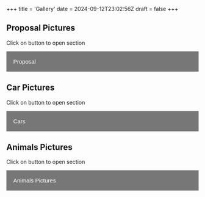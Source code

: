 +++
title = 'Gallery'
date = 2024-09-12T23:02:56Z
draft = false
+++

<!DOCTYPE html>
<html>
<head>
<meta name="viewport" content="width=device-width, initial-scale=1">
<style>
.collapsible {
  background-color: #777;
  color: white;
  cursor: pointer;
  padding: 18px;
  width: 100%;
  border: none;
  text-align: left;
  outline: none;
  font-size: 15px;
}

.active, .collapsible:hover {
  background-color: #555;
}

.content {
  padding: 0 18px;
  display: none;
  overflow: hidden;
  background-color: #f1f1f1;
}
</style>
</head>
<body>

<h2>Proposal Pictures</h2>

<p>Click on button to open section</p>
<button type="button" class="collapsible">Proposal</button>
<div class="content" style="display: none;">
  <img src="/img/Proposal.png" alt="Proposal1">
  <img src="/img/Proposal2.png" alt="Proposal2">
</div>
<h2>Car Pictures</h2>

<p>Click on button to open section</p>
<button type="button" class="collapsible">Cars</button>
<div class="content" style="display: none;">
  <img src="/img/car1.png" alt="Car1">
  <img src="/img/Car2.png" alt="Car2">
  <img src="/img/Car3.png" alt="Car3">
</div>

<h2>Animals Pictures</h2>
<p>Click on button to open section</p>
<button type="button" class="collapsible">Animals Pictures</button>
<div class="content" style="display: none;">
  <img src="/img/an1.png" alt="Animals1">
  <img src="/img/an2.png" alt="Animals2">
</div>

<script>
var coll = document.getElementsByClassName("collapsible");
var i;

for (i = 0; i < coll.length; i++) {
  coll[i].addEventListener("click", function() {
    this.classList.toggle("active");
    var content = this.nextElementSibling;
    if (content.style.display === "block") {
      content.style.display = "none";
    } else {
      content.style.display = "block";
    }
  });
}
</script>

</body>

</html>
